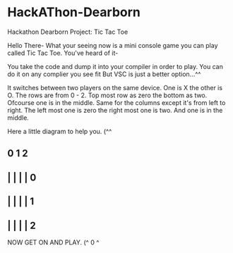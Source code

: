 # HackAThon-Dearborn
Hackathon Dearborn Project: Tic Tac Toe

Hello There-
What your seeing now is a mini console game you can play called Tic Tac Toe.
You've heard of it-

You take the code and dump it into your compiler in order to play. You can do it on any complier you see fit
But VSC is just a better option...^^

It switches between two players on the same device. 
One is X the other is O.
The rows are from 0 - 2. Top most row as zero the bottom as two. Ofcourse one is in the middle.
Same for the columns except it's from left to right. 
The left most one is zero the right most one is two. And one is in the middle. 

Here a little diagram to help you. (^^ 

   0      1      2
---------------------
|     |      |      |   0 
---------------------
|     |      |      |   1
---------------------
|     |      |      |   2 
---------------------

NOW GET ON AND PLAY. (^ 0 ^


